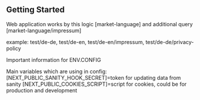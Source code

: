 ## Getting Started



Web application works by this logic [market-language] and additional query [market-language/impressum]

example: test/de-de, test/de-en, test/de-en/impressum, test/de-de/privacy-policy


Important information for ENV.CONFIG

Main variables which are using in config: 
[NEXT_PUBLIC_SANITY_HOOK_SECRET]=token for updating data from sanity
[NEXT_PUBLIC_COOKIES_SCRIPT]=script for cookies, could be for production and development


